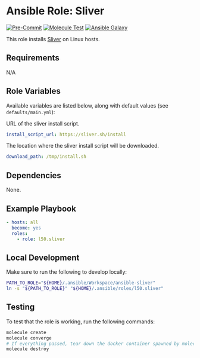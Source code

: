 # Ansible Role: Sliver

[![Pre-Commit](https://github.com/l50/ansible-sliver/actions/workflows/pre-commit.yaml/badge.svg)](https://github.com/l50/ansible-sliver/actions/workflows/pre-commit.yaml)
[![Molecule Test](https://github.com/l50/ansible-sliver/actions/workflows/molecule.yaml/badge.svg)](https://github.com/l50/ansible-sliver/actions/workflows/molecule.yaml)
[![Ansible Galaxy](https://img.shields.io/badge/Galaxy-sliver-660198.svg?style=flat)](https://galaxy.ansible.com/l50/sliver)

This role installs [Sliver](https://github.com/BishopFox/sliver.git)
on Linux hosts.

## Requirements

N/A

## Role Variables

Available variables are listed below, along with default values (see `defaults/main.yml`):

URL of the sliver install script.

```yaml
install_script_url: https://sliver.sh/install
```

The location where the sliver install script will be downloaded.

```yaml
download_path: /tmp/install.sh
```

## Dependencies

None.

## Example Playbook

```yaml
- hosts: all
  become: yes
  roles:
    - role: l50.sliver
```

## Local Development

Make sure to run the following to develop locally:

```bash
PATH_TO_ROLE="${HOME}/.ansible/Workspace/ansible-sliver"
ln -s "${PATH_TO_ROLE}" "${HOME}/.ansible/roles/l50.sliver"
```

## Testing

To test that the role is working, run the following commands:

```bash
molecule create
molecule converge
# If everything passed, tear down the docker container spawned by molecule:
molecule destroy
```
